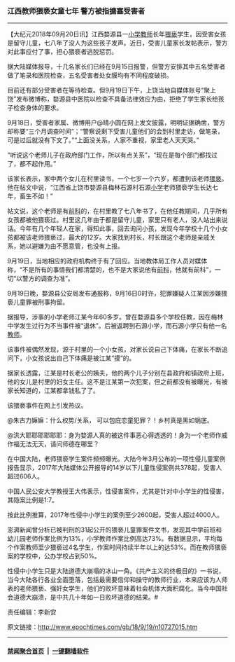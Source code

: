 ### 江西教师猥亵女童七年 警方被指搪塞受害者
------------------------

<p>【大纪元2018年09月20日讯】江西婺源县一<a href="http://www.epochtimes.com/gb/tag/%E5%B0%8F%E5%AD%A6.html">小学</a><a href="http://www.epochtimes.com/gb/tag/%E6%95%99%E5%B8%88.html">教师</a>长年<a href="http://www.epochtimes.com/gb/tag/%E7%8C%A5%E4%BA%B5.html">猥亵</a>学生，因受害女孩是留守儿童，七八年了没人为这些孩子发声。近日，受害儿童家长发帖表示，警方对此事应付了事，担心猥亵者逃脱惩罚。</p>
<p>据大陆媒体报导，十几名家长们已经在9月15日报警，但警方安排其中五名受害者做了笔录和医院检查，五名受害者处女膜均有不同程度破损。</p>
<p>目前还有部分受害者在等待检查。但9月19日下午，上饶当地自媒体账号“聚上饶”发布微博称，婺源县中医院以检查不具备法律效应为由，拒绝了学生家长给孩子检查身体的要求。</p>
<p>9月18日，受害者家属、微博用户@晴小圆在网上发文披露，明明证据确凿，警方却称要“三个月调查时间”；“警察说剩下受害儿童他们的会到村里走访，做笔录，可是过后就没有下文了。”“上面没关系，人家不重视，家里老人天天哭。”</p>
<p>“听说这个老师儿子在政府部门工作，所以有点关系”，“现在是每个部门都找过了，都不起作用。”</p>
<p>该家长表示，家中两个女儿在村里读书，一个七岁一个六岁，都遭到该老师<a href="http://www.epochtimes.com/gb/tag/%E7%8C%A5%E4%BA%B5.html">猥亵</a>。他在帖文中说，“江西省上饶市婺源县梅林石源村石源<a href="http://www.epochtimes.com/gb/tag/%E5%B0%8F%E5%AD%A6.html">小学</a>老师猥亵学生长达七年，畜生不如！”</p>
<p>帖文说，这个老师是有<a href="http://www.epochtimes.com/gb/tag/%E5%89%8D%E7%A7%91.html">前科</a>的，在村里教了七八年书了，在他任教期间，几乎所有女孩都被他猥亵过。村里这几年由于都是留守儿童，家里只有老人，没人站出来说话。今年有几个年轻人在家，得知此事，回去询问小孩，发现今年学校十几个小女孩都被该老师猥亵过，最大的12岁。大家找到村长，村长跟这个老师是亲戚关系，她以避嫌为由不愿意管，也没有上报。</p>
<p>9月19日，当地相应的政府机构终于有了回应。当地教体局工作人员对媒体称，“不是所有的事情我们都清楚的，也不是大家说他有<a href="http://www.epochtimes.com/gb/tag/%E5%89%8D%E7%A7%91.html">前科</a>，他就有前科”，一切“以警方的调查为准”。</p>
<p>9月19日晚，婺源县公安局发布通报称，9月16日0时许，犯罪嫌疑人江某因涉嫌猥亵儿童罪被刑事拘留。</p>
<p>据报导，涉事的小学老师江某今年60多岁。曾在婺源县多个学校任教，因在梅林中学发生过行为不当事件被“退休”。后被返聘到石源小学，而石源小学只有他一名<a href="http://www.epochtimes.com/gb/tag/%E6%95%99%E5%B8%88.html">教师</a>。</p>
<p>该事件被偶然发现，源于村里的一个小女孩，对家长说自己下体痛，在家长不断追问下，小女孩说出自己下体痛是被江某“摸”的。</p>
<p>据家长透露，江某是村长老公的姨夫，他的两个儿子分别在县政府和镇政府上班，他的女儿是村里的妇女主任。这不是江某第一次犯案，但之前都没有被曝光，有被家长知道的，江某都拿钱私了了。</p>
<p>该猥亵事件在网上引发热议。</p>
<p>@朱古力嫲嫲：什么权势/关系， 可以包庇恋童犯罪？！乡村真是黑如锅底。</p>
<p>@洪大耶耶耶耶耶耶：身为婺源人真的被这件事恶心得透透的！身为一个老师作威作福无法无天，请问师德在哪里？</p>
<p>在中国大陆，老师猥亵学生案件频频曝光。大陆今年3月公布的一项性侵儿童案例报告显示，2017年大陆媒体公开报导的14岁以下儿童性侵案例共378起，受害人超过606人。</p>
<p>中国人民公安大学教授王大伟表示，性侵害案件，尤其是针对中小学生的性侵害，其隐案比例是1:7。</p>
<p>按此比例推算，2017年性侵中小学生的案例至少2600起，受害人超过4000人。</p>
<p>澎湃新闻曾分析已被判刑的31起公开的猥亵儿童罪案件文书，发现其中学前班和幼儿园老师作案比例为13%，小学教师作案比例高达73%。有数据显示，平均每个作案教师至少猥亵过4名学生，作案时间持续半年以上的达53%。而在教师猥亵案的学校中，公办学校占到50%。</p>
<p>性侵中小学生只是大陆道德大崩塌的冰山一角。《共产主义的终极目的》一书说，当今大陆各行各业全面堕落，包括最需要信仰和操守的教师行业，本来应该为人师表的老师猥亵、强奸女学生，他们的败坏意味着社会机体大面积腐化。当今中国社会道德大崩溃，是中共几十年如一日败坏道德的结果。#</p>
<p>责任编辑：李新安</p>

原文链接：http://www.epochtimes.com/gb/18/9/19/n10727015.htm


------------------------
#### [禁闻聚合首页](https://github.com/gfw-breaker/banned-news/blob/master/README.md) &nbsp;|&nbsp;  [一键翻墙软件](https://github.com/gfw-breaker/nogfw/blob/master/README.md)